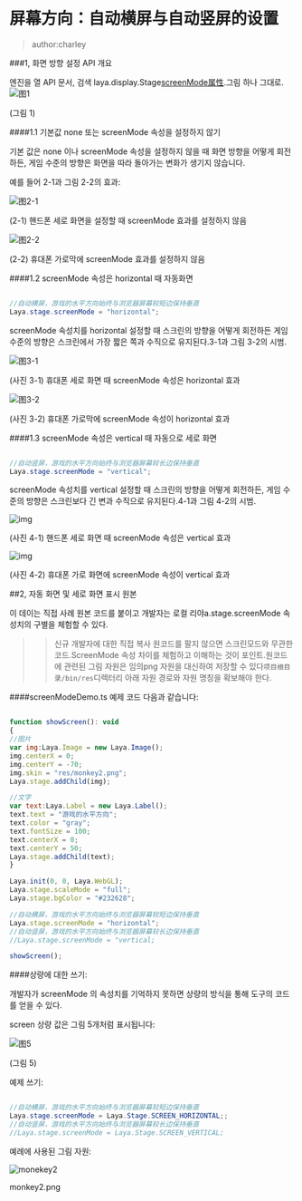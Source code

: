 # 屏幕方向：自动横屏与自动竖屏的设置

> author:charley
>>

###1, 화면 방향 설정 API 개요

엔진을 열 API 문서, 검색 laya.display.Stage[screenMode属性](https://layaair.ldc.layabox.com/api/?category=Core&class=laya.display.Stage%3Ch1%3EscreenMode).그림 하나 그대로.![图1](img/1-1.png) 


(그림 1)

####1.1 기본값 none 또는 screenMode 속성을 설정하지 않기

기본 값은 none 이나 screenMode 속성을 설정하지 않을 때 화면 방향을 어떻게 회전하든, 게임 수준의 방향은 화면을 따라 돌아가는 변화가 생기지 않습니다.

예를 들어 2-1과 그림 2-2의 효과:

![图2-1](img/2-2.png) 


(2-1) 핸드폰 세로 화면을 설정할 때 screenMode 효과를 설정하지 않음

![图2-2](img/2-1.png) 


(2-2) 휴대폰 가로막에 screenMode 효과를 설정하지 않음

####1.2 screenMode 속성은 horizontal 때 자동화면


```java

//自动横屏，游戏的水平方向始终与浏览器屏幕较短边保持垂直
Laya.stage.screenMode = "horizontal";
```


screenMode 속성치를 horizontal 설정할 때 스크린의 방향을 어떻게 회전하든 게임 수준의 방향은 스크린에서 가장 짧은 쪽과 수직으로 유지된다.3-1과 그림 3-2의 시범.

![图3-1](img/3-2.png) 


(사진 3-1) 휴대폰 세로 화면 때 screenMode 속성은 horizontal 효과

![图3-2](img/3-1.png) 


(사진 3-2) 휴대폰 가로막에 screenMode 속성이 horizontal 효과



####1.3 screenMode 속성은 vertical 때 자동으로 세로 화면


```java

//自动竖屏，游戏的水平方向始终与浏览器屏幕较长边保持垂直
Laya.stage.screenMode = "vertical";
```


screenMode 속성치를 vertical 설정할 때 스크린의 방향을 어떻게 회전하든, 게임 수준의 방향은 스크린보다 긴 변과 수직으로 유지된다.4-1과 그림 4-2의 시범.

![img](img/4-1.png) 


(사진 4-1) 핸드폰 세로 화면 때 screenMode 속성은 vertical 효과

![img](img/4-2.png)  


(사진 4-2) 휴대폰 가로 화면에 screenMode 속성이 vertical 효과



##2, 자동 화면 및 세로 화면 표시 원본

이 데이는 직접 사례 원본 코드를 붙이고 개발자는 로컬 리야a.stage.screenMode 속성치의 구별을 체험할 수 있다.

>> 신규 개발자에 대한 직접 복사 원코드를 팔지 않으면 스크린모드와 무관한 코드.ScreenMode 속성 차이를 체험하고 이해하는 것이 포인트.원코드에 관련된 그림 자원은 임의png 자원을 대신하여 저장할 수 있다`项目根目录/bin/res`디렉터리 아래 자원 경로와 자원 명칭을 확보해야 한다.

####screenModeDemo.ts 예제 코드 다음과 같습니다:


```javascript

function showScreen(): void
{
//图片
var img:Laya.Image = new Laya.Image();
img.centerX = 0;
img.centerY = -70;
img.skin = "res/monkey2.png";
Laya.stage.addChild(img);

//文字
var text:Laya.Label = new Laya.Label();
text.text = "游戏的水平方向";
text.color = "gray";
text.fontSize = 100;
text.centerX = 0;
text.centerY = 50;
Laya.stage.addChild(text);
}

Laya.init(0, 0, Laya.WebGL);
Laya.stage.scaleMode = "full";
Laya.stage.bgColor = "#232628";

//自动横屏，游戏的水平方向始终与浏览器屏幕较短边保持垂直
Laya.stage.screenMode = "horizontal";
//自动竖屏，游戏的水平方向始终与浏览器屏幕较长边保持垂直
//Laya.stage.screenMode = "vertical;

showScreen();
```




####상량에 대한 쓰기:

개발자가 screenMode 의 속성치를 기억하지 못하면 상량의 방식을 통해 도구의 코드를 얻을 수 있다.

screen 상량 값은 그림 5개처럼 표시됩니다:

![图5](img/5.png) 


(그림 5)

예제 쓰기:


```java

//自动横屏，游戏的水平方向始终与浏览器屏幕较短边保持垂直
Laya.stage.screenMode = Laya.Stage.SCREEN_HORIZONTAL;;
//自动竖屏，游戏的水平方向始终与浏览器屏幕较长边保持垂直
//Laya.stage.screenMode = Laya.Stage.SCREEN_VERTICAL;
```




예례에 사용된 그림 자원:

![monekey2](img/monkey2.png) 


monkey2.png